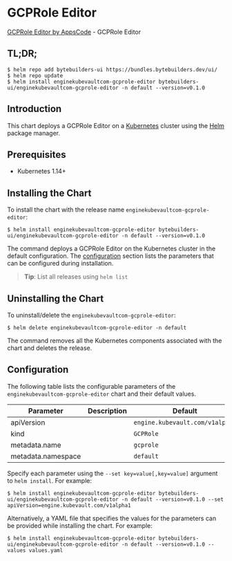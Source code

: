 # GCPRole Editor

[GCPRole Editor by AppsCode](https://byte.builders) - GCPRole Editor

## TL;DR;

```console
$ helm repo add bytebuilders-ui https://bundles.bytebuilders.dev/ui/
$ helm repo update
$ helm install enginekubevaultcom-gcprole-editor bytebuilders-ui/enginekubevaultcom-gcprole-editor -n default --version=v0.1.0
```

## Introduction

This chart deploys a GCPRole Editor on a [Kubernetes](http://kubernetes.io) cluster using the [Helm](https://helm.sh) package manager.

## Prerequisites

- Kubernetes 1.14+

## Installing the Chart

To install the chart with the release name `enginekubevaultcom-gcprole-editor`:

```console
$ helm install enginekubevaultcom-gcprole-editor bytebuilders-ui/enginekubevaultcom-gcprole-editor -n default --version=v0.1.0
```

The command deploys a GCPRole Editor on the Kubernetes cluster in the default configuration. The [configuration](#configuration) section lists the parameters that can be configured during installation.

> **Tip**: List all releases using `helm list`

## Uninstalling the Chart

To uninstall/delete the `enginekubevaultcom-gcprole-editor`:

```console
$ helm delete enginekubevaultcom-gcprole-editor -n default
```

The command removes all the Kubernetes components associated with the chart and deletes the release.

## Configuration

The following table lists the configurable parameters of the `enginekubevaultcom-gcprole-editor` chart and their default values.

|     Parameter      | Description |             Default             |
|--------------------|-------------|---------------------------------|
| apiVersion         |             | `engine.kubevault.com/v1alpha1` |
| kind               |             | `GCPRole`                       |
| metadata.name      |             | `gcprole`                       |
| metadata.namespace |             | `default`                       |


Specify each parameter using the `--set key=value[,key=value]` argument to `helm install`. For example:

```console
$ helm install enginekubevaultcom-gcprole-editor bytebuilders-ui/enginekubevaultcom-gcprole-editor -n default --version=v0.1.0 --set apiVersion=engine.kubevault.com/v1alpha1
```

Alternatively, a YAML file that specifies the values for the parameters can be provided while
installing the chart. For example:

```console
$ helm install enginekubevaultcom-gcprole-editor bytebuilders-ui/enginekubevaultcom-gcprole-editor -n default --version=v0.1.0 --values values.yaml
```
